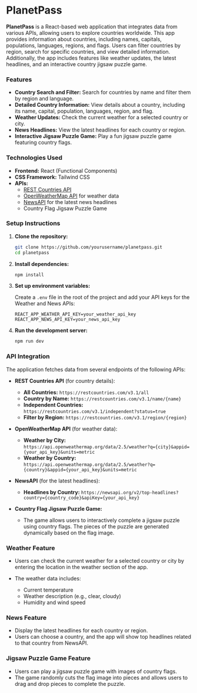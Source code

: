 # PlanetPass

**PlanetPass** is a React-based web application that integrates data from various APIs, allowing users to explore countries worldwide. This app provides information about countries, including names, capitals, populations, languages, regions, and flags. Users can filter countries by region, search for specific countries, and view detailed information. Additionally, the app includes features like weather updates, the latest headlines, and an interactive country jigsaw puzzle game.

### Features
- **Country Search and Filter:** Search for countries by name and filter them by region and language.
- **Detailed Country Information:** View details about a country, including its name, capital, population, languages, region, and flag.
- **Weather Updates:** Check the current weather for a selected country or city.
- **News Headlines:** View the latest headlines for each country or region.
- **Interactive Jigsaw Puzzle Game:** Play a fun jigsaw puzzle game featuring country flags.

### Technologies Used
- **Frontend:** React (Functional Components)
- **CSS Framework:** Tailwind CSS
- **APIs:**
  - [REST Countries API](https://restcountries.com/)
  - [OpenWeatherMap API](https://openweathermap.org/) for weather data
  - [NewsAPI](https://newsapi.org/) for the latest news headlines
  - Country Flag Jigsaw Puzzle Game

### Setup Instructions

1. **Clone the repository:**

   ```bash
   git clone https://github.com/yourusername/planetpass.git
   cd planetpass


2. **Install dependencies:**

   ```bash
   npm install
   ```

3. **Set up environment variables:**

   Create a `.env` file in the root of the project and add your API keys for the Weather and News APIs:

   ```plaintext
   REACT_APP_WEATHER_API_KEY=your_weather_api_key
   REACT_APP_NEWS_API_KEY=your_news_api_key
   ```

4. **Run the development server:**

   ```bash
   npm run dev
   ```

### API Integration

The application fetches data from several endpoints of the following APIs:

* **REST Countries API** (for country details):

  * **All Countries:** `https://restcountries.com/v3.1/all`
  * **Country by Name:** `https://restcountries.com/v3.1/name/{name}`
  * **Independent Countries:** `https://restcountries.com/v3.1/independent?status=true`
  * **Filter by Region:** `https://restcountries.com/v3.1/region/{region}`

* **OpenWeatherMap API** (for weather data):

  * **Weather by City:** `https://api.openweathermap.org/data/2.5/weather?q={city}&appid={your_api_key}&units=metric`
  * **Weather by Country:** `https://api.openweathermap.org/data/2.5/weather?q={country}&appid={your_api_key}&units=metric`

* **NewsAPI** (for the latest headlines):

  * **Headlines by Country:** `https://newsapi.org/v2/top-headlines?country={country_code}&apiKey={your_api_key}`

* **Country Flag Jigsaw Puzzle Game:**

  * The game allows users to interactively complete a jigsaw puzzle using country flags. The pieces of the puzzle are generated dynamically based on the flag image.

### Weather Feature

* Users can check the current weather for a selected country or city by entering the location in the weather section of the app.
* The weather data includes:

  * Current temperature
  * Weather description (e.g., clear, cloudy)
  * Humidity and wind speed

### News Feature

* Display the latest headlines for each country or region.
* Users can choose a country, and the app will show top headlines related to that country from NewsAPI.

### Jigsaw Puzzle Game Feature

* Users can play a jigsaw puzzle game with images of country flags.
* The game randomly cuts the flag image into pieces and allows users to drag and drop pieces to complete the puzzle.

